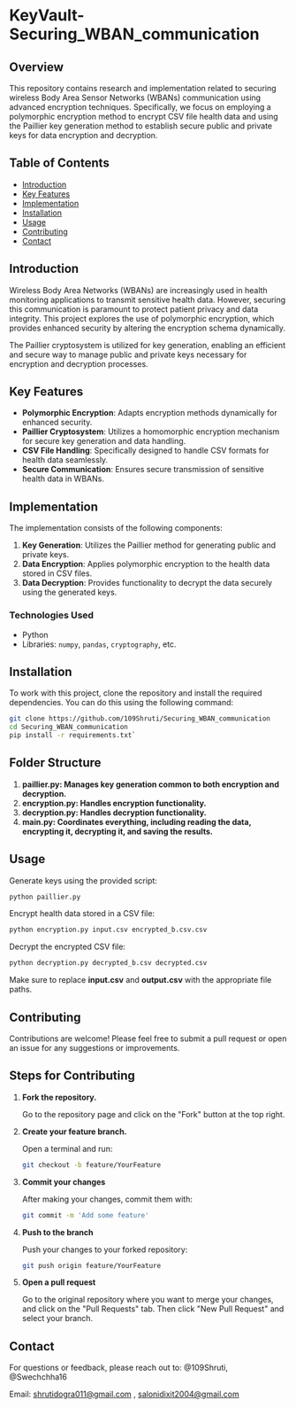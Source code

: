 # KeyVault- Securing_WBAN_communication
## Overview  

This repository contains research and implementation related to securing wireless Body Area Sensor Networks (WBANs) communication using advanced encryption techniques. Specifically, we focus on employing a polymorphic encryption method to encrypt CSV file health data and using the Paillier key generation method to establish secure public and private keys for data encryption and decryption.  

## Table of Contents  

- [Introduction](#introduction)  
- [Key Features](#key-features)  
- [Implementation](#implementation)  
- [Installation](#installation)  
- [Usage](#usage)  
- [Contributing](#contributing)  
- [Contact](#contact)  

## Introduction  

Wireless Body Area Networks (WBANs) are increasingly used in health monitoring applications to transmit sensitive health data. However, securing this communication is paramount to protect patient privacy and data integrity. This project explores the use of polymorphic encryption, which provides enhanced security by altering the encryption schema dynamically.  

The Paillier cryptosystem is utilized for key generation, enabling an efficient and secure way to manage public and private keys necessary for encryption and decryption processes.  

## Key Features  

- **Polymorphic Encryption**: Adapts encryption methods dynamically for enhanced security.  
- **Paillier Cryptosystem**: Utilizes a homomorphic encryption mechanism for secure key generation and data handling.  
- **CSV File Handling**: Specifically designed to handle CSV formats for health data seamlessly.  
- **Secure Communication**: Ensures secure transmission of sensitive health data in WBANs.  

## Implementation  

The implementation consists of the following components:  

1. **Key Generation**: Utilizes the Paillier method for generating public and private keys.  
2. **Data Encryption**: Applies polymorphic encryption to the health data stored in CSV files.  
3. **Data Decryption**: Provides functionality to decrypt the data securely using the generated keys.  

### Technologies Used  

- Python  
- Libraries: `numpy`, `pandas`, `cryptography`, etc.  

## Installation  

To work with this project, clone the repository and install the required dependencies. You can do this using the following command:  

```bash  
git clone https://github.com/109Shruti/Securing_WBAN_communication
cd Securing_WBAN_communication  
pip install -r requirements.txt`
```
## Folder Structure
1. **paillier.py: Manages key generation common to both encryption and decryption.**
2. **encryption.py: Handles encryption functionality.**
3. **decryption.py: Handles decryption functionality.**
4. **main.py: Coordinates everything, including reading the data, encrypting it, decrypting it, and saving the results.**

## Usage
Generate keys using the provided script:
```bash
python paillier.py
```
Encrypt health data stored in a CSV file:
```bash
python encryption.py input.csv encrypted_b.csv.csv
```
Decrypt the encrypted CSV file:
```bash
python decryption.py decrypted_b.csv decrypted.csv
```
Make sure to replace **input.csv** and **output.csv** with the appropriate file paths.

## Contributing
Contributions are welcome! Please feel free to submit a pull request or open an issue for any suggestions or improvements.

## Steps for Contributing  

1. **Fork the repository.**  
   
   Go to the repository page and click on the "Fork" button at the top right.  

2. **Create your feature branch.**  

   Open a terminal and run:  
   ```bash  
   git checkout -b feature/YourFeature

3. **Commit your changes**
   
    After making your changes, commit them with:
    ```bash
    git commit -m 'Add some feature'

4. **Push to the branch**

   Push your changes to your forked repository:
   ```bash
   git push origin feature/YourFeature

5. **Open a pull request**

   Go to the original repository where you want to merge your changes, and click on the "Pull       Requests" tab. Then click "New Pull Request" and select your branch.

## Contact
For questions or feedback, please reach out to:
@109Shruti, @Swechchha16

Email:
shrutidogra011@gmail.com ,
salonidixit2004@gmail.com

